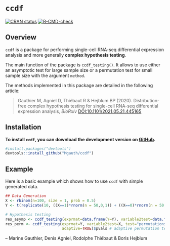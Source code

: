 
<!-- README.md is generated from README.Rmd. Please edit that file -->

# `ccdf`

[![CRAN
status](https://www.r-pkg.org/badges/version/ccdf)](https://CRAN.R-project.org/package=ccdf)
[![R-CMD-check](https://github.com/Mgauth/ccdf/workflows/R-CMD-check/badge.svg)](https://github.com/Mgauth/ccdf/actions)

## Overview

`ccdf` is a package for performing single-cell RNA-seq differential
expression analysis and more generally **complex hypothesis testing**.

The main function of the package is `ccdf_testing()`. It allows to use
either an asymptotic test for large sample size or a permutation test
for small sample size with the argument `method`.

The methods implemented in this package are detailed in the following
article:

> Gauthier M, Agniel D, Thiébaut R & Hejblum BP (2020).
> Distribution-free complex hypothesis testing for single-cell RNA-seq
> differential expression analysis, *BioRxiv*
> [DOI:10.1101/2021.05.21.445165](https://doi.org/10.1101/2021.05.21.445165)

## Installation

**To install `ccdf`, you can download the development version on
[GitHub](https://github.com/Mgauth/ccdf).**

``` r
#install.packages("devtools")
devtools::install_github("Mgauth/ccdf")
```

## Example

Here is a basic example which shows how to use `ccdf` with simple
generated data.

``` r
## Data Generation
X <- rbinom(n=100, size = 1, prob = 0.5)
Y <- t(replicate(10, ((X==1)*rnorm(n = 50,0,1)) + ((X==0)*rnorm(n = 50,0.5,1))))
```

``` r
# Hypothesis testing
res_asymp <- ccdf_testing(exprmat=data.frame(Y=Y), variable2test=data.frame(X=as.factor(X)), test="asymptotic")$pvals # asymptotic test
res_perm <- ccdf_testing(exprmat=Y, variable2test=X, test="permutations",
                         adaptive=TRUE)$pvals # adaptive permutation test
```

– Marine Gauthier, Denis Agniel, Rodolphe Thiébaut & Boris Hejblum
